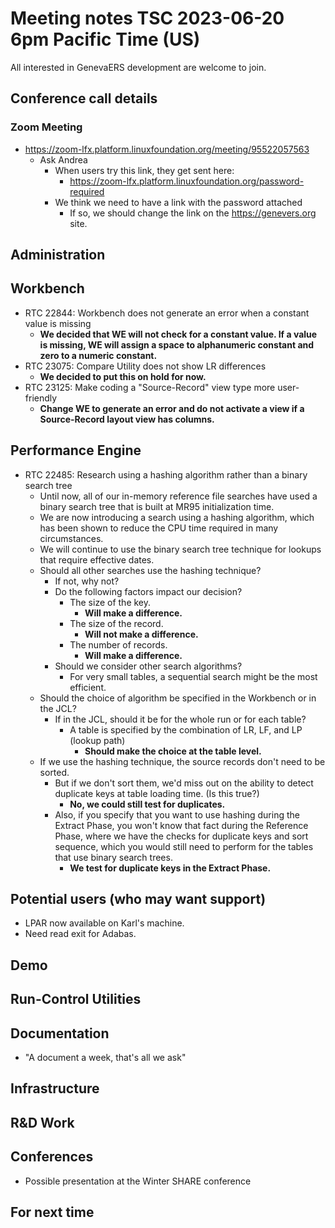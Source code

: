 # Meeting notes TSC 2023-06-20 6pm Pacific Time (US)

All interested in GenevaERS development are welcome to join.

## Conference call details

### Zoom Meeting

- https://zoom-lfx.platform.linuxfoundation.org/meeting/95522057563
  - Ask Andrea
    - When users try this link, they get sent here: 
      - https://zoom-lfx.platform.linuxfoundation.org/password-required
    - We think we need to have a link with the password attached 
      - If so, we should change the link on the https://genevers.org site.  

## Administration

## Workbench
- RTC 22844: Workbench does not generate an error when a constant value is missing
  - **We decided that WE will not check for a constant value. If a value is missing, WE will assign a space to alphanumeric constant and zero to a numeric constant.**
- RTC 23075: Compare Utility does not show LR differences
  - **We decided to put this on hold for now.**
- RTC 23125: Make coding a "Source-Record" view type more user-friendly
  - **Change WE to generate an error and do not activate a view if a Source-Record layout view has columns.**
  
## Performance Engine
- RTC 22485: Research using a hashing algorithm rather than a binary search tree
  - Until now, all of our in-memory reference file searches have used a binary search tree that is built at MR95 initialization time. 
  - We are now introducing a search using a hashing algorithm, which has been shown to reduce the CPU time required in many circumstances. 
  - We will continue to use the binary search tree technique for lookups that require effective dates.  
  - Should all other searches use the hashing technique? 
    - If not, why not? 
    - Do the following factors impact our decision? 
      - The size of the key.
        - **Will make a difference.**
      - The size of the record. 
        - **Will not make a difference.**
      - The number of records.  
        - **Will make a difference.**
    - Should we consider other search algorithms? 
      - For very small tables, a sequential search might be the most efficient. 
  - Should the choice of algorithm be specified in the Workbench or in the JCL?  
    - If in the JCL, should it be for the whole run or for each table?  
      - A table is specified by the combination of LR, LF, and LP (lookup path)  
        - **Should make the choice at the table level.**
  - If we use the hashing technique, the source records don't need to be sorted. 
    - But if we don't sort them, we'd miss out on the ability to detect duplicate keys at table loading time.  (Is this true?)
      - **No, we could still test for duplicates.**
    - Also, if you specify that you want to use hashing during the Extract Phase, you won't know that fact during the Reference Phase, where we have the checks for duplicate keys and sort sequence, which you would still need to perform for the tables that use binary search trees.  
      - **We test for duplicate keys in the Extract Phase.**

## Potential users (who may want support)
- LPAR now available on Karl's machine.
- Need read exit for Adabas.

## Demo

## Run-Control Utilities 

## Documentation
- "A document a week, that's all we ask" 

## Infrastructure

## R&D Work

## Conferences 
- Possible presentation at the Winter SHARE conference 

## For next time 
